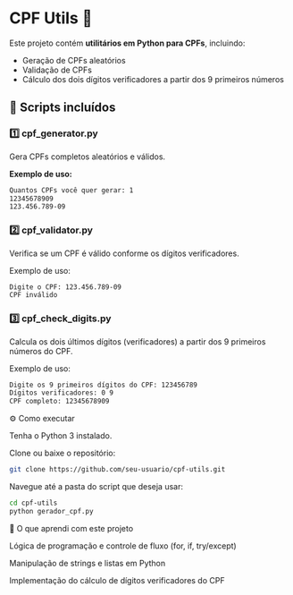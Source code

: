 # CPF Utils 🧮

Este projeto contém **utilitários em Python para CPFs**, incluindo:
- Geração de CPFs aleatórios
- Validação de CPFs
- Cálculo dos dois dígitos verificadores a partir dos 9 primeiros números

## 📝 Scripts incluídos

### 1️⃣ cpf_generator.py
Gera CPFs completos aleatórios e válidos.

**Exemplo de uso:**
```bash
Quantos CPFs você quer gerar: 1
12345678909
123.456.789-09
```
### 2️⃣ cpf_validator.py
Verifica se um CPF é válido conforme os dígitos verificadores.

Exemplo de uso:
```bash
Digite o CPF: 123.456.789-09
CPF inválido
```
### 3️⃣ cpf_check_digits.py
Calcula os dois últimos dígitos (verificadores) a partir dos 9 primeiros números do CPF.

Exemplo de uso:
```bash
Digite os 9 primeiros dígitos do CPF: 123456789
Dígitos verificadores: 0 9
CPF completo: 12345678909
```

⚙️ Como executar

Tenha o Python 3 instalado.

Clone ou baixe o repositório:
```bash
git clone https://github.com/seu-usuario/cpf-utils.git
```

Navegue até a pasta do script que deseja usar:
```bash
cd cpf-utils
python gerador_cpf.py
```

🧠 O que aprendi com este projeto

Lógica de programação e controle de fluxo (for, if, try/except)

Manipulação de strings e listas em Python

Implementação do cálculo de dígitos verificadores do CPF
